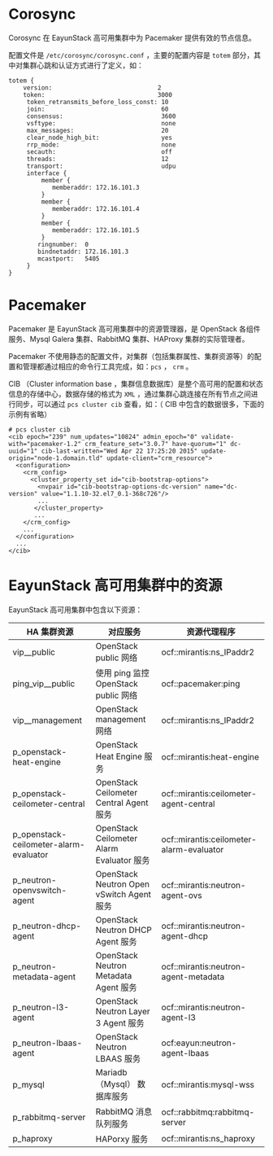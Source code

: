 # Corosync
Corosync 在 EayunStack 高可用集群中为 Pacemaker 提供有效的节点信息。

配置文件是 `/etc/corosync/corosync.conf` ，主要的配置内容是 `totem` 部分，其中对集群心跳和认证方式进行了定义，如：

    totem {
        version:                             2
        token:                               3000
         token_retransmits_before_loss_const: 10
         join:                                60
         consensus:                           3600
         vsftype:                             none
         max_messages:                        20
         clear_node_high_bit:                 yes
         rrp_mode:                            none
         secauth:                             off
         threads:                             12
         transport:                           udpu
         interface {
             member {
                memberaddr: 172.16.101.3
             }
             member {
                memberaddr: 172.16.101.4
             }
             member {
                memberaddr: 172.16.101.5
             }
            ringnumber:  0
            bindnetaddr: 172.16.101.3
            mcastport:   5405
         }
    }

# Pacemaker
Pacemaker 是 EayunStack 高可用集群中的资源管理器，是 OpenStack 各组件服务、Mysql Galera 集群、RabbitMQ 集群、HAProxy 集群的实际管理者。

Pacemaker 不使用静态的配置文件，对集群（包括集群属性、集群资源等）的配置和管理都通过相应的命令行工具完成，如：`pcs` ， `crm` 。

CIB （Cluster information base ，集群信息数据库）是整个高可用的配置和状态信息的存储中心，数据存储的格式为 `XML` ，通过集群心跳连接在所有节点之间进行同步，可以通过 `pcs cluster cib` 查看，如：（ CIB 中包含的数据很多，下面的示例有省略）

    # pcs cluster cib
    <cib epoch="239" num_updates="10824" admin_epoch="0" validate-with="pacemaker-1.2" crm_feature_set="3.0.7" have-quorum="1" dc-uuid="1" cib-last-written="Wed Apr 22 17:25:20 2015" update-origin="node-1.domain.tld" update-client="crm_resource">
      <configuration>
        <crm_config>
          <cluster_property_set id="cib-bootstrap-options">
            <nvpair id="cib-bootstrap-options-dc-version" name="dc-version" value="1.1.10-32.el7_0.1-368c726"/>
            ...
           </cluster_property>
           ...
        </crm_config>
        ...
      </configuration>
      ...
    </cib>

# <a name="eayunstack_ha_resources_list" style="text-decoration: none; color: inherit;" />EayunStack 高可用集群中的资源
EayunStack 高可用集群中包含以下资源：

| HA 集群资源 | 对应服务 | 资源代理程序 |
|-------------|----------|--------------|
| vip\_\_public | OpenStack public 网络  | ocf::mirantis:ns\_IPaddr2 |
| ping\_vip\_\_public | 使用 ping 监控 OpenStack public 网络  | ocf::pacemaker:ping |
| vip\_\_management | OpenStack management 网络 | ocf::mirantis:ns\_IPaddr2 |
| p\_openstack-heat-engine | OpenStack Heat Engine 服务 | ocf::mirantis:heat-engine |
| p\_openstack-ceilometer-central | OpenStack Ceilometer Central Agent 服务 | ocf::mirantis:ceilometer-agent-central |
| p\_openstack-ceilometer-alarm-evaluator | OpenStack Ceilometer Alarm Evaluator 服务 | ocf::mirantis:ceilometer-alarm-evaluator |
| p\_neutron-openvswitch-agent | OpenStack Neutron Open vSwitch Agent 服务 | ocf::mirantis:neutron-agent-ovs |
| p\_neutron-dhcp-agent | OpenStack Neutron DHCP Agent 服务 | ocf::mirantis:neutron-agent-dhcp  |
| p\_neutron-metadata-agent | OpenStack Neutron Metadata Agent 服务 | ocf::mirantis:neutron-agent-metadata |
| p\_neutron-l3-agent | OpenStack Neutron Layer 3 Agent 服务 | ocf::mirantis:neutron-agent-l3 |
| p\_neutron-lbaas-agent | OpenStack Neutron LBAAS 服务 | ocf:eayun:neutron-agent-lbaas |
| p\_mysql | Mariadb（Mysql） 数据库服务 | ocf::mirantis:mysql-wss |
| p\_rabbitmq-server | RabbitMQ 消息队列服务 | ocf::rabbitmq:rabbitmq-server |
| p\_haproxy | HAPorxy 服务 | ocf::mirantis:ns\_haproxy |
